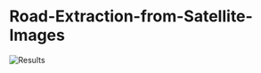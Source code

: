 # Road-Extraction-from-Satellite-Images

![Results](https://github.com/user-attachments/assets/a394f846-aadd-4acc-843a-792fbf84d5ac)
